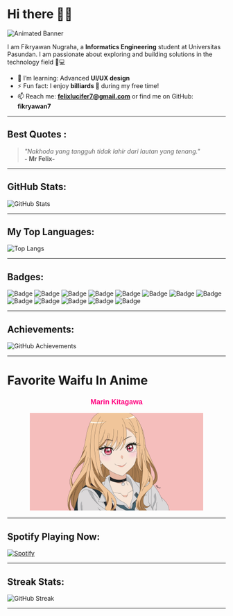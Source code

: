 # Hi there 🙋‍♂️

![Animated Banner](https://readme-typing-svg.herokuapp.com?font=Fira+Code&size=22&duration=4000&pause=1000&color=0E82F7&center=true&vCenter=true&width=600&lines=Welcome+to+My+GitHub+Profile!+👋;I+will+explore+future+technologies+🚀🌟)

I am Fikryawan Nugraha, a **Informatics Engineering** student at Universitas Pasundan. I am passionate about exploring and building solutions in the technology field 🚀💻

- 🌱 I’m learning: Advanced **UI/UX design**  
- ⚡ Fun fact: I enjoy **billiards 🎱** during my free time!  
- 📫 Reach me: **felixlucifer7@gmail.com** or find me on GitHub: **fikryawan7**  

---

##  Best Quotes :

> _"Nakhoda yang tangguh tidak lahir dari lautan yang tenang."_  
> **- Mr Felix-**

---

## GitHub Stats:

![GitHub Stats](https://github-readme-stats.vercel.app/api?username=fikryawan7&show_icons=true&theme=radical)

---

## My Top Languages:

![Top Langs](https://github-readme-stats.vercel.app/api/top-langs/?username=fikryawan7&layout=compact&langs_count=6&theme=dark)

--- 

## Badges:

![Badge](https://img.shields.io/badge/HTML-Expert-green?style=for-the-badge&logo=html5)
![Badge](https://img.shields.io/badge/CSS-Intermediate-blue?style=for-the-badge&logo=css3)
![Badge](https://img.shields.io/badge/JavaScript-Beginner-yellow?style=for-the-badge&logo=javascript)
![Badge](https://img.shields.io/badge/PHP-Intermediate-blue?style=for-the-badge&logo=php)
![Badge](https://img.shields.io/badge/Figma-Intermediate-orange?style=for-the-badge&logo=figma)
![Badge](https://img.shields.io/badge/Canva-Expert-pink?style=for-the-badge&logo=canva)
![Badge](https://img.shields.io/badge/Adobe_Photoshop-Intermediate-blue?style=for-the-badge&logo=adobephotoshop)
![Badge](https://img.shields.io/badge/Adobe_Illustrator-Beginner-red?style=for-the-badge&logo=adobeillustrator)
![Badge](https://img.shields.io/badge/Adobe_Animate-Intermediate-purple?style=for-the-badge&logo=adobeanimate)
![Badge](https://img.shields.io/badge/Blade-Beginner-yellowgreen?style=for-the-badge&logo=laravel)
![Badge](https://img.shields.io/badge/Java-Intermediate-orange?style=for-the-badge&logo=java)
![Badge](https://img.shields.io/badge/Tailwind_CSS-Beginner-lightblue?style=for-the-badge&logo=tailwindcss)
![Badge](https://img.shields.io/badge/CapCut-Expert-lightgreen?style=for-the-badge&logo=capcut)

---

## Achievements:

![GitHub Achievements](https://github-profile-trophy.vercel.app/?username=fikryawan7&theme=radical&no-frame=true&column=4)

---

# Favorite Waifu In Anime

<div style="text-align: center;">
  <h3 style="font-family: Arial, sans-serif; color: #ff007f;">Marin Kitagawa</h3>
  <img src="https://raw.githubusercontent.com/fikryawan7/fikryawan7/main/assets/1305093.png" width="400" alt="Anime Profile Views">
</div>

---

## Spotify Playing Now:

[![Spotify](https://novatorem.vercel.app/api/spotify)](https://open.spotify.com/track/2GO1pRF96wqjB5TKXLQ0vY?si=e25a91735c394207)

---

## Streak Stats:

![GitHub Streak](https://streak-stats.demolab.com/?user=fikryawan7&theme=radical)

---
